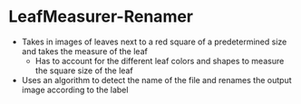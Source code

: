 # LeafMeasurer-Renamer
- Takes in images of leaves next to a red square of a predetermined size and takes the measure of the leaf
  - Has to account for the different leaf colors and shapes to measure the square size of the leaf
- Uses an algorithm to detect the name of the file and renames the output image according to the label 